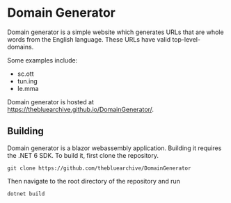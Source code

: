 # Domain Generator

Domain generator is a simple website which generates URLs that are whole words from the English language. These URLs have valid top-level-domains.

Some examples include:
- sc.ott
- tun.ing
- le.mma

Domain generator is hosted at https://thebluearchive.github.io/DomainGenerator/.

## Building
Domain generator is a blazor webassembly application. Building it requires the .NET 6 SDK. To build it, first clone the repository.

```
git clone https://github.com/thebluearchive/DomainGenerator
```

Then navigate to the root directory of the repository and run

```
dotnet build
```